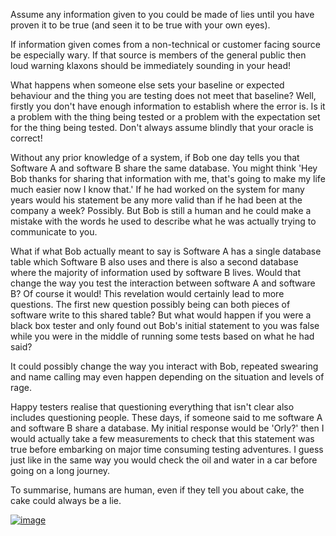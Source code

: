 Assume any information given to you could be made of lies until you have proven it to be true (and seen it to be true with your own eyes). 


If information given comes from a non-technical or customer facing source be especially wary. If that source is members of the general public then loud warning klaxons should be immediately sounding in your head! 


What happens when someone else sets your baseline or expected behaviour and the thing you are testing does not meet that baseline? Well, firstly you don't have enough information to establish where the error is. Is it a problem with the thing being tested or a problem with the expectation set for the thing being tested. Don't always assume blindly that your oracle is correct! 


Without any prior knowledge of a system, if Bob one day tells you that Software A and software B share the same database. You might think 'Hey Bob thanks for sharing that information with me, that's going to make my life much easier now I know that.' If he had worked on the system for many years would his statement be any more valid than if he had been at the company a week? Possibly. But Bob is still a human and he could make a mistake with the words he used to describe what he was actually trying to communicate to you.

 

What if what Bob actually meant to say is Software A has a single database table which Software B also uses and there is also a second database where the majority of information used by software B lives. Would that change the way you test the interaction between software A and software B? Of course it would! This revelation would certainly lead to more questions. The first new question possibly being can both pieces of software write to this shared table? But what would happen if you were a black box tester and only found out Bob's initial statement to you was false while you were in the middle of running some tests based on what he had said?


It could possibly change the way you interact with Bob, repeated swearing and name calling may even happen depending on the situation and levels of rage. 


Happy testers realise that questioning everything that isn't clear also includes questioning people. These days, if someone said to me software A and software B share a database. My initial response would be 'Orly?' then I would actually take a few measurements to check that this statement was true before embarking on major time consuming testing adventures. I guess just like in the same way you would check the oil and water in a car before going on a long journey. 


To summarise, humans are human, even if they tell you about cake, the cake could always be a lie.








[![image](http://4.bp.blogspot.com/-wIBQQubbneo/VXXU87K19QI/AAAAAAAABXE/M5UL36nyU7s/s320/cake.jpg)](http://4.bp.blogspot.com/-wIBQQubbneo/VXXU87K19QI/AAAAAAAABXE/M5UL36nyU7s/s1600/cake.jpg)
